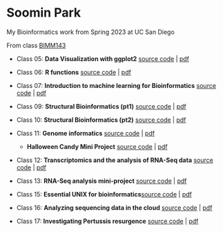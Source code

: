 # Soomin Park
My Bioinformatics work from Spring 2023 at UC San Diego

From class [BIMM143](https://bioboot.github.io/bimm143_S23/)

- Class 05: **Data Visualization with ggplot2** [source code](https://github.com/soominpark33/bimm143/blob/main/class05/class05.qmd) | [pdf](https://github.com/soominpark33/bimm143/blob/main/class05/class05.pdf)

- Class 06: **R functions** [source code](https://github.com/soominpark33/bimm143/blob/main/class06/class6.qmd) | [pdf](https://github.com/soominpark33/bimm143/blob/main/class06/Lab6.pdf)

- Class 07: **Introduction to machine learning for Bioinformatics** [source code](https://github.com/soominpark33/bimm143/blob/main/class07/class07.qmd) | [pdf](https://github.com/soominpark33/bimm143/blob/main/class07/class07.pdf)

- Class 09: **Structural Bioinformatics (pt1)** [source code](https://github.com/soominpark33/bimm143/blob/main/class09/class9.qmd) | [pdf](https://github.com/soominpark33/bimm143/blob/main/class09/class9.pdf)

- Class 10: **Structural Bioinformatics (pt2)** [source code](https://github.com/soominpark33/bimm143/blob/main/class10/class10.qmd) | [pdf](https://github.com/soominpark33/bimm143/blob/main/class10/class10.pdf)

- Class 11: **Genome informatics** [source code](https://github.com/soominpark33/bimm143/blob/main/class11online/genomeinformatics.qmd) | [pdf](https://github.com/soominpark33/bimm143/blob/main/class11online/class11hw.pdf)
   
   - **Halloween Candy Mini Project** [source code](https://github.com/soominpark33/bimm143/blob/main/Class11/halloweencandy.qmd) | [pdf](https://github.com/soominpark33/bimm143/blob/main/Class11/halloweencandy.pdf)

- Class 12: **Transcriptomics and the analysis of RNA-Seq data** [source code](https://github.com/soominpark33/bimm143/blob/main/class12/class12.qmd) | [pdf](https://github.com/soominpark33/bimm143/blob/main/class12/class12.pdf)

- Class 13: **RNA-Seq analysis mini-project** [source code](https://github.com/soominpark33/bimm143/blob/main/Class13/Class13.qmd) | [pdf](https://github.com/soominpark33/bimm143/blob/main/Class13/Class13.pdf)

- Class 15: **Essential UNIX for bioinformatics**[source code](https://github.com/soominpark33/bimm143/blob/main/class15/homework15.qmd) | [pdf](https://github.com/soominpark33/bimm143/blob/main/class15/homework15.pdf)

- Class 16: **Analyzing sequencing data in the cloud** [source code](https://github.com/soominpark33/bimm143/blob/main/lab16ec/lab16ec.qmd) | [pdf](https://github.com/soominpark33/bimm143/blob/main/lab16ec/lab16ec.pdf)

- Class 17: **Investigating Pertussis resurgence** [source code](https://github.com/soominpark33/bimm143/blob/main/class17pertussis/Pertussis.qmd) | [pdf](https://github.com/soominpark33/bimm143/blob/main/class17pertussis/Pertussis.pdf)
